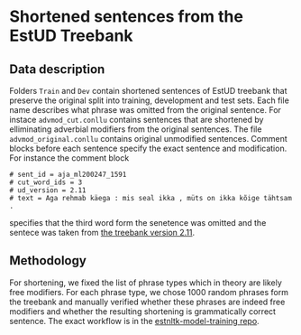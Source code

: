 # Shortened sentences from the EstUD Treebank

## Data description

Folders `Train` and `Dev` contain shortened sentences of EstUD treebank that
preserve the original split into training, development and test sets.
Each file name describes what phrase was omitted from the original sentence.
For instace `advmod_cut.conllu` contains sentences that are shortened by
elliminating adverbial modifiers from the original sentences. The file
`advmod_original.conllu` contains original unmodified sentences.
Comment blocks before each sentence specify the exact sentence and modification.
For instance the comment block
```
# sent_id = aja_ml200247_1591
# cut_word_ids = 3
# ud_version = 2.11
# text = Aga rehmab käega : mis seal ikka , müts on ikka kõige tähtsam .
```
specifies that the third word form the senetence was omitted and the sentece was 
taken from [the treebank version 2.11](https://github.com/EstSyntax/EstUD/tree/master/vers2_11).

## Methodology

For shortening, we fixed the list of phrase types which in theory are likely
free modifiers. For each phrase type, we chose 1000 random phrases form the
treebank and manually verified whether these phrases are indeed free modifiers
and whether the resulting shortening is grammatically correct sentence.
The exact workflow is in the [estnltk-model-training repo](https://github.com/estnltk/estnltk-model-training/tree/main/ud_treebank_data_augmentation/phrase_removal).
